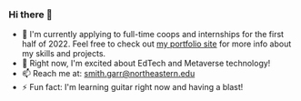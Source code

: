 ### Hi there 👋

<!--
**garrrettt/garrrettt** is a ✨ _special_ ✨ repository because its `README.md` (this file) appears on your GitHub profile.

Here are some ideas to get you started:

- 🔭 I’m currently working on ...
- 🌱 I’m currently learning ...
- 👯 I’m looking to collaborate on ...
- 🤔 I’m looking for help with ...
- 💬 Ask me about ...
- 📫 How to reach me: ...
- 😄 Pronouns: ...
- ⚡ Fun fact: ...
-->

- 🔭 I'm currently applying to full-time coops and internships for the first half of 2022. Feel free to check out [my portfolio site](https://garrrettt.github.io) for more info about my skills and projects.
- 🌱 Right now, I'm excited about EdTech and Metaverse technology!
- 📫 Reach me at: smith.garr@northeastern.edu
- ⚡ Fun fact: I'm learning guitar right now and having a blast!
